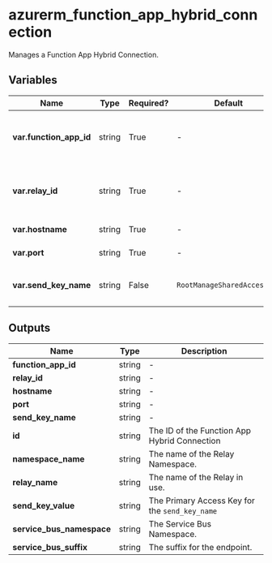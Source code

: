 # azurerm_function_app_hybrid_connection

Manages a Function App Hybrid Connection.

## Variables

| Name | Type | Required? |  Default  |  Description |
| ---- | ---- | --------- |  ----------- | ----------- |
| **var.function_app_id** | string | True | -  |  The ID of the Function App for this Hybrid Connection. Changing this forces a new resource to be created. | 
| **var.relay_id** | string | True | -  |  The ID of the Relay Hybrid Connection to use. Changing this forces a new resource to be created. | 
| **var.hostname** | string | True | -  |  The hostname of the endpoint. | 
| **var.port** | string | True | -  |  The port to use for the endpoint | 
| **var.send_key_name** | string | False | `RootManageSharedAccessKey`  |  The name of the Relay key with `Send` permission to use. Defaults to `RootManageSharedAccessKey` | 



## Outputs

| Name | Type | Description |
| ---- | ---- | --------- | 
| **function_app_id** | string  | - | 
| **relay_id** | string  | - | 
| **hostname** | string  | - | 
| **port** | string  | - | 
| **send_key_name** | string  | - | 
| **id** | string  | The ID of the Function App Hybrid Connection | 
| **namespace_name** | string  | The name of the Relay Namespace. | 
| **relay_name** | string  | The name of the Relay in use. | 
| **send_key_value** | string  | The Primary Access Key for the `send_key_name` | 
| **service_bus_namespace** | string  | The Service Bus Namespace. | 
| **service_bus_suffix** | string  | The suffix for the endpoint. | 